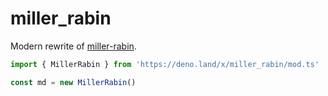 # miller_rabin

Modern rewrite of [miller-rabin](https://github.com/indutny/miller-rabin).

```ts
import { MillerRabin } from 'https://deno.land/x/miller_rabin/mod.ts'

const md = new MillerRabin()
```

